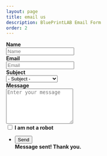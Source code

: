 ```yaml
---
layout: page
title: email us
description: BluePrintLAB Email Form
order: 2
---
```


<section class="email">
	<form method="post" action="https://getsimpleform.com/messages?form_api_token=af201f2a2487815fb1d745822af038bc" onsubmit="return myFunction(sent)">
		<div class="row uniform" style="font-weight: bold">
			<div class="6u 12u$(xsmall)">
				Name<br />
				<input type="text" name="name" id="body" value="" placeholder="Name" required />
			</div>
			<div class="6u$ 12u$(xsmall)">
				Email<br />
				<input type="email" name="email" id="body" value="" placeholder="Email" required />
			</div>
			<div class="12u$">
				Subject<br />
				<div class="select-wrapper">
					<select name="subject" id="subject">
						<option value="">- Subject -</option>
						<option value="Contact Form - Business Inquiry">Business Inquiry</option>
						<option value="Contact Form - Media Inquiry">Media Inquiry</option>
						<option value="Contact Form - Employment">Employment Inquiry</option>
					</select>
				</div>
			</div>
			<div class="12u$">
				Message<br />
				<textarea name="body" id="body" placeholder="Enter your message" rows="6"></textarea>
			</div>
			<div class="6u$ 12u$(small)">
				<input type="hidden" name="human" value="no" />
				<input type="checkbox" id="human" name="human" value="yes" />
				<label for="human" style="font-weight: bold">I am not a robot</label>
			</div>
			<div class="12u$">
				<ul class="actions">
					<li><input type="submit" value="Send" class="special" /></li>
					<div id="sent">Message sent! Thank you.</div>
				</ul>
			</div>
		</div>
	</form>
</section>
<script src="{{ "/assets/js/sent.js" | relative_url }}"></script>